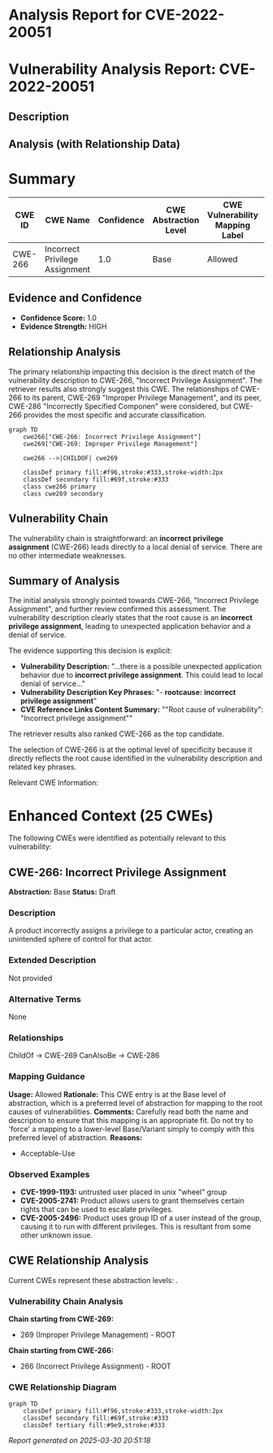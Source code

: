 # Analysis Report for CVE-2022-20051

# Vulnerability Analysis Report: CVE-2022-20051

## Description



## Analysis (with Relationship Data)

# Summary
| CWE ID | CWE Name | Confidence | CWE Abstraction Level | CWE Vulnerability Mapping Label | CWE-Vulnerability Mapping Notes |
|---|---|---|---|---|---|
| CWE-266 | Incorrect Privilege Assignment | 1.0 | Base | Allowed | Primary CWE |

## Evidence and Confidence

*   **Confidence Score:** 1.0
*   **Evidence Strength:** HIGH

## Relationship Analysis
The primary relationship impacting this decision is the direct match of the vulnerability description to CWE-266, "Incorrect Privilege Assignment". The retriever results also strongly suggest this CWE. The relationships of CWE-266 to its parent, CWE-269 "Improper Privilege Management", and its peer, CWE-286 "Incorrectly Specified Componen" were considered, but CWE-266 provides the most specific and accurate classification.

```mermaid
graph TD
    cwe266["CWE-266: Incorrect Privilege Assignment"]
    cwe269["CWE-269: Improper Privilege Management"]

    cwe266 -->|CHILDOF| cwe269

    classDef primary fill:#f96,stroke:#333,stroke-width:2px
    classDef secondary fill:#69f,stroke:#333
    class cwe266 primary
    class cwe269 secondary
```

## Vulnerability Chain
The vulnerability chain is straightforward: an **incorrect privilege assignment** (CWE-266) leads directly to a local denial of service. There are no other intermediate weaknesses.

## Summary of Analysis
The initial analysis strongly pointed towards CWE-266, "Incorrect Privilege Assignment", and further review confirmed this assessment. The vulnerability description clearly states that the root cause is an **incorrect privilege assignment**, leading to unexpected application behavior and a denial of service.

The evidence supporting this decision is explicit:
*   **Vulnerability Description:** "...there is a possible unexpected application behavior due to **incorrect privilege assignment**. This could lead to local denial of service..."
*   **Vulnerability Description Key Phrases:** "- **rootcause:** **incorrect privilege assignment**"
*   **CVE Reference Links Content Summary:** ""Root cause of vulnerability": "Incorrect privilege assignment""

The retriever results also ranked CWE-266 as the top candidate.

The selection of CWE-266 is at the optimal level of specificity because it directly reflects the root cause identified in the vulnerability description and related key phrases.

Relevant CWE Information:

# Enhanced Context (25 CWEs)
The following CWEs were identified as potentially relevant to this vulnerability:

## CWE-266: Incorrect Privilege Assignment
**Abstraction:** Base
**Status:** Draft

### Description
A product incorrectly assigns a privilege to a particular actor, creating an unintended sphere of control for that actor.

### Extended Description
Not provided

### Alternative Terms
None

### Relationships
ChildOf -> CWE-269
CanAlsoBe -> CWE-286

### Mapping Guidance
**Usage:** Allowed
**Rationale:** This CWE entry is at the Base level of abstraction, which is a preferred level of abstraction for mapping to the root causes of vulnerabilities.
**Comments:** Carefully read both the name and description to ensure that this mapping is an appropriate fit. Do not try to 'force' a mapping to a lower-level Base/Variant simply to comply with this preferred level of abstraction.
**Reasons:**
- Acceptable-Use

### Observed Examples
- **CVE-1999-1193:** untrusted user placed in unix "wheel" group
- **CVE-2005-2741:** Product allows users to grant themselves certain rights that can be used to escalate privileges.
- **CVE-2005-2496:** Product uses group ID of a user instead of the group, causing it to run with different privileges. This is resultant from some other unknown issue.


## CWE Relationship Analysis

Current CWEs represent these abstraction levels: .


### Vulnerability Chain Analysis

**Chain starting from CWE-269:**
- 269 (Improper Privilege Management) - ROOT


**Chain starting from CWE-266:**
- 266 (Incorrect Privilege Assignment) - ROOT



### CWE Relationship Diagram

```mermaid
graph TD
    classDef primary fill:#f96,stroke:#333,stroke-width:2px
    classDef secondary fill:#69f,stroke:#333
    classDef tertiary fill:#9e9,stroke:#333
```



*Report generated on 2025-03-30 20:51:18*
